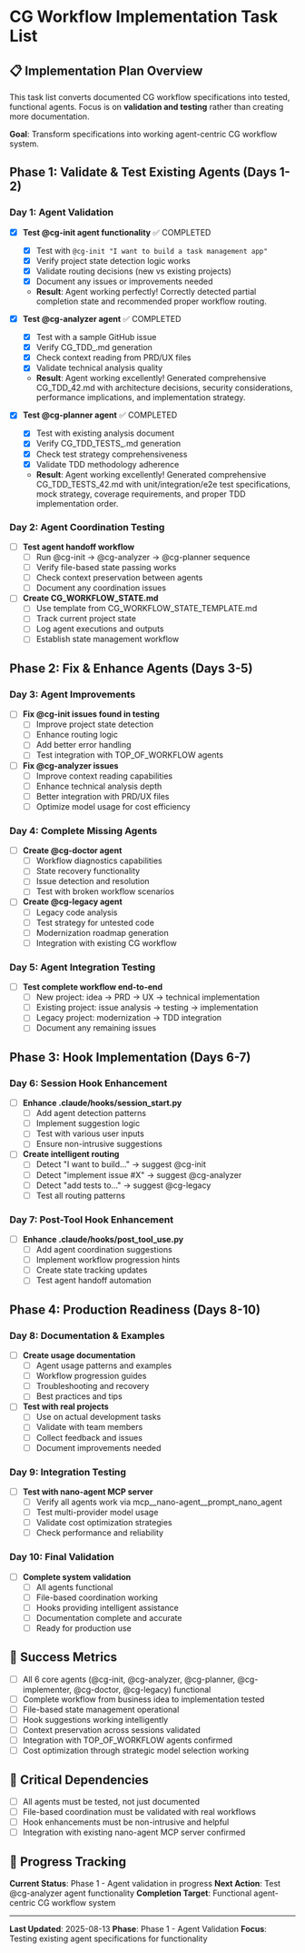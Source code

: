 # CG Workflow Implementation Task List

## 📋 Implementation Plan Overview

This task list converts documented CG workflow specifications into tested, functional agents. Focus is on **validation and testing** rather than creating more documentation.

**Goal**: Transform specifications into working agent-centric CG workflow system.

## Phase 1: Validate & Test Existing Agents (Days 1-2)

### Day 1: Agent Validation
- [x] **Test @cg-init agent functionality** ✅ COMPLETED
  - [x] Test with `@cg-init "I want to build a task management app"`
  - [x] Verify project state detection logic works
  - [x] Validate routing decisions (new vs existing projects)
  - [x] Document any issues or improvements needed
  - **Result**: Agent working perfectly! Correctly detected partial completion state and recommended proper workflow routing.

- [x] **Test @cg-analyzer agent** ✅ COMPLETED
  - [x] Test with a sample GitHub issue
  - [x] Verify CG_TDD_<issue>.md generation
  - [x] Check context reading from PRD/UX files
  - [x] Validate technical analysis quality
  - **Result**: Agent working excellently! Generated comprehensive CG_TDD_42.md with architecture decisions, security considerations, performance implications, and implementation strategy.

- [x] **Test @cg-planner agent** ✅ COMPLETED
  - [x] Test with existing analysis document
  - [x] Verify CG_TDD_TESTS_<issue>.md generation
  - [x] Check test strategy comprehensiveness
  - [x] Validate TDD methodology adherence
  - **Result**: Agent working excellently! Generated comprehensive CG_TDD_TESTS_42.md with unit/integration/e2e test specifications, mock strategy, coverage requirements, and proper TDD implementation order.

### Day 2: Agent Coordination Testing
- [ ] **Test agent handoff workflow**
  - [ ] Run @cg-init → @cg-analyzer → @cg-planner sequence
  - [ ] Verify file-based state passing works
  - [ ] Check context preservation between agents
  - [ ] Document any coordination issues

- [ ] **Create CG_WORKFLOW_STATE.md**
  - [ ] Use template from CG_WORKFLOW_STATE_TEMPLATE.md
  - [ ] Track current project state
  - [ ] Log agent executions and outputs
  - [ ] Establish state management workflow

## Phase 2: Fix & Enhance Agents (Days 3-5)

### Day 3: Agent Improvements
- [ ] **Fix @cg-init issues found in testing**
  - [ ] Improve project state detection
  - [ ] Enhance routing logic
  - [ ] Add better error handling
  - [ ] Test integration with TOP_OF_WORKFLOW agents

- [ ] **Fix @cg-analyzer issues**
  - [ ] Improve context reading capabilities
  - [ ] Enhance technical analysis depth
  - [ ] Better integration with PRD/UX files
  - [ ] Optimize model usage for cost efficiency

### Day 4: Complete Missing Agents
- [ ] **Create @cg-doctor agent**
  - [ ] Workflow diagnostics capabilities
  - [ ] State recovery functionality
  - [ ] Issue detection and resolution
  - [ ] Test with broken workflow scenarios

- [ ] **Create @cg-legacy agent**
  - [ ] Legacy code analysis
  - [ ] Test strategy for untested code
  - [ ] Modernization roadmap generation
  - [ ] Integration with existing CG workflow

### Day 5: Agent Integration Testing
- [ ] **Test complete workflow end-to-end**
  - [ ] New project: idea → PRD → UX → technical implementation
  - [ ] Existing project: issue analysis → testing → implementation
  - [ ] Legacy project: modernization → TDD integration
  - [ ] Document any remaining issues

## Phase 3: Hook Implementation (Days 6-7)

### Day 6: Session Hook Enhancement
- [ ] **Enhance .claude/hooks/session_start.py**
  - [ ] Add agent detection patterns
  - [ ] Implement suggestion logic
  - [ ] Test with various user inputs
  - [ ] Ensure non-intrusive suggestions

- [ ] **Create intelligent routing**
  - [ ] Detect "I want to build..." → suggest @cg-init
  - [ ] Detect "implement issue #X" → suggest @cg-analyzer
  - [ ] Detect "add tests to..." → suggest @cg-legacy
  - [ ] Test all routing patterns

### Day 7: Post-Tool Hook Enhancement  
- [ ] **Enhance .claude/hooks/post_tool_use.py**
  - [ ] Add agent coordination suggestions
  - [ ] Implement workflow progression hints
  - [ ] Create state tracking updates
  - [ ] Test agent handoff automation

## Phase 4: Production Readiness (Days 8-10)

### Day 8: Documentation & Examples
- [ ] **Create usage documentation**
  - [ ] Agent usage patterns and examples
  - [ ] Workflow progression guides
  - [ ] Troubleshooting and recovery
  - [ ] Best practices and tips

- [ ] **Test with real projects**
  - [ ] Use on actual development tasks
  - [ ] Validate with team members
  - [ ] Collect feedback and issues
  - [ ] Document improvements needed

### Day 9: Integration Testing
- [ ] **Test with nano-agent MCP server**
  - [ ] Verify all agents work via mcp__nano-agent__prompt_nano_agent
  - [ ] Test multi-provider model usage
  - [ ] Validate cost optimization strategies
  - [ ] Check performance and reliability

### Day 10: Final Validation
- [ ] **Complete system validation**
  - [ ] All agents functional
  - [ ] File-based coordination working
  - [ ] Hooks providing intelligent assistance
  - [ ] Documentation complete and accurate
  - [ ] Ready for production use

## 🎯 Success Metrics

- [ ] All 6 core agents (@cg-init, @cg-analyzer, @cg-planner, @cg-implementer, @cg-doctor, @cg-legacy) functional
- [ ] Complete workflow from business idea to implementation tested
- [ ] File-based state management operational
- [ ] Hook suggestions working intelligently
- [ ] Context preservation across sessions validated
- [ ] Integration with TOP_OF_WORKFLOW agents confirmed
- [ ] Cost optimization through strategic model selection working

## 🚨 Critical Dependencies

- [ ] All agents must be tested, not just documented
- [ ] File-based coordination must be validated with real workflows
- [ ] Hook enhancements must be non-intrusive and helpful
- [ ] Integration with existing nano-agent MCP server confirmed

## 📝 Progress Tracking

**Current Status**: Phase 1 - Agent validation in progress
**Next Action**: Test @cg-analyzer agent functionality
**Completion Target**: Functional agent-centric CG workflow system

---

**Last Updated**: 2025-08-13
**Phase**: Phase 1 - Agent Validation
**Focus**: Testing existing agent specifications for functionality